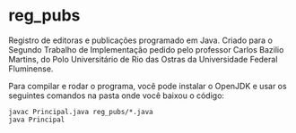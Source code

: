 # reg_pubs
Registro de editoras e publicações programado em Java. Criado para o Segundo Trabalho de Implementação pedido pelo professor Carlos Bazilio Martins, do Polo Universitário de Rio das Ostras da Universidade Federal Fluminense.

Para compilar e rodar o programa, você pode instalar o OpenJDK e usar os seguintes comandos na pasta onde você baixou o código:

`javac Principal.java reg_pubs/*.java`  
`java Principal`
